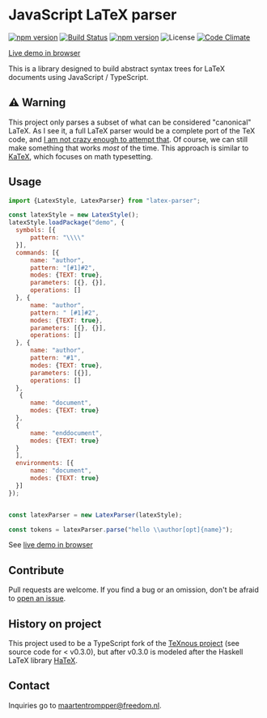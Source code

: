# JavaScript LaTeX parser
[![npm version](https://badge.fury.io/js/latex-parser.svg)](https://badge.fury.io/js/latex-parser)
[![Build Status](https://travis-ci.org/digitalheir/latex-parser.svg?branch=master)](https://travis-ci.org/digitalheir/latex-parser)
[![npm version](https://badge.fury.io/js/latex-parser.svg)](https://badge.fury.io/js/latex-parser)
![License](https://img.shields.io/npm/l/latex-parser.svg)
[![Code Climate](https://codeclimate.com/github/digitalheir/latex-parser/badges/gpa.svg)](https://codeclimate.com/github/digitalheir/latex-parser)

[Live demo in browser](https://digitalheir.github.io/latex-parser/)


This is a library designed to build abstract syntax trees for LaTeX documents using JavaScript / TypeScript.

## ⚠ Warning
This project only parses a subset of what can be considered "canonical" LaTeX. As I see it, a full LaTeX parser would be a complete port of the TeX code, and [I am not crazy enough to attempt that](https://stackoverflow.com/a/3814911/673206). Of course, we can still make something that works *most* of the time. This approach is similar to [KaTeX](https://github.com/Khan/KaTeX), which focuses on math typesetting.

## Usage
```js
import {LatexStyle, LatexParser} from "latex-parser";

const latexStyle = new LatexStyle();
latexStyle.loadPackage("demo", {
  symbols: [{
      pattern: "\\\\"
  }],
  commands: [{
      name: "author",
      pattern: "[#1]#2",
      modes: {TEXT: true},
      parameters: [{}, {}],
      operations: []
  }, {
      name: "author",
      pattern: " [#1]#2",
      modes: {TEXT: true},
      parameters: [{}, {}],
      operations: []
  }, {
      name: "author",
      pattern: "#1",
      modes: {TEXT: true},
      parameters: [{}],
      operations: []
  }, 
   {
      name: "document",
      modes: {TEXT: true}
  }, 
  {
      name: "enddocument",
      modes: {TEXT: true}
  }
  ],
  environments: [{
      name: "document",
      modes: {TEXT: true}
  }]
});


const latexParser = new LatexParser(latexStyle);

const tokens = latexParser.parse("hello \\author[opt]{name}");
```

See [live demo in browser](https://digitalheir.github.io/latex-parser/)

## Contribute 
Pull requests are welcome. If you find a bug or an omission, don't be afraid to [open an issue](https://github.com/digitalheir/latex-parser/issues).

## History on project
This project used to be a TypeScript fork of the [TeXnous project](http://texnous.org) (see source code for < v0.3.0), but after v0.3.0 is modeled after the Haskell LaTeX library [HaTeX](https://github.com/Daniel-Diaz/HaTeX).

## Contact
Inquiries go to maartentrompper@freedom.nl.
